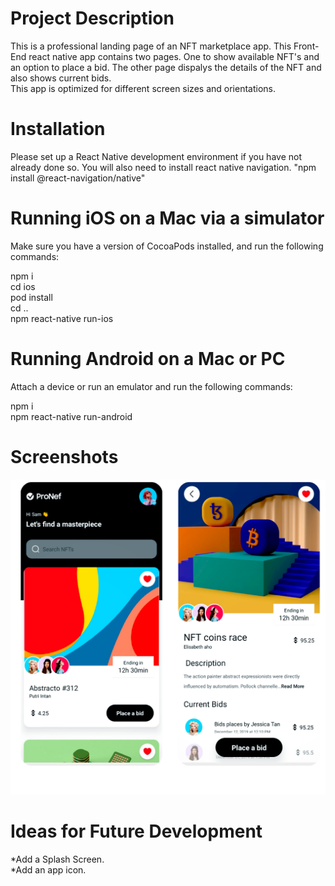# Project Description

This is a professional landing page of an NFT marketplace app. This Front-End react native app contains two pages. One to show available NFT's and an option to place a bid. The other page dispalys the details of the NFT and also shows current bids.  
This app is optimized for different screen sizes and orientations.

# Installation

Please set up a React Native development environment if you have not already done so.
You will also need to install react native navigation. 
"npm install @react-navigation/native"


# Running iOS on a Mac via a simulator

Make sure you have a version of CocoaPods installed, and run the following commands:

npm i\
cd ios\
pod install\
cd ..\
npm react-native run-ios

# Running Android on a Mac or PC

Attach a device or run an emulator and run the following commands:

npm i\
npm react-native run-android

# Screenshots

![nft ](assets/images/n.png)


# Ideas for Future Development
*Add a Splash Screen.\
*Add an app icon.

